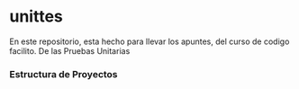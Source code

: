 # unittes
En este repositorio, esta hecho para llevar los apuntes, del curso de codigo facilito. De las Pruebas Unitarias

### Estructura de Proyectos
